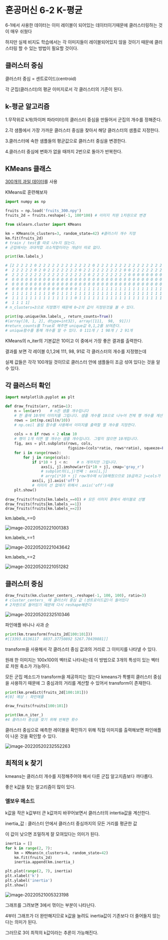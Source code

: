 # 혼공머신 6-2 K-평균

6-1에서 사용한 데이터는 이미 레이블이 되어있는 데이터이기때문에 클러스터링하는 것이 매우 쉬웠다

하지만 실제 비지도 학습에서는 각 이미지들이 레이블되어있지 않을 것이기 때문에 클러스터링 할 수 있는 방법이 필요할 것이다.



## 클러스터 중심

클러스터 중심 = 센트로이드(centroid)

각 군집(클러스터)의 평균 이미지로서 각 클러스터의 기준이 된다.



## k-평균 알고리즘

1.무작위로 k개(하이퍼 파라미터)의 클러스터 중심을 만들어서 군집의 개수를 정해준다.

2.각 샘플에서 가장 가까운 클러스터 중심을 찾아서 해당 클러스터의 샘플로 지정한다.

3.클러스터에 속한 샘플들의 평균값으로 클러스터 중심을 변경한다.

4.클러스터 중심에 변화가 없을 때까지 2번으로 돌아가 반복한다.



## KMeans 클래스

[300개의 과일 데이터](https://bit.ly/fruits_300_data)를 사용



KMeans로 훈련해보자

```python
import numpy as np

fruits = np.load('fruits_300.npy')
fruits_2d = fruits.reshape(-1, 100*100) # 이미지 차원 1차원으로 변경

from sklearn.cluster import KMeans

km = KMeans(n_clusters=3, random_state=42) #클러스터 개수 지정
km.fit(fruits_2d)
# train / test를 따로 나누지 않는다.
# 군집에서는 과대적합 괴소적합이라는 개념이 따로 없다.

print(km.labels_)

# [2 2 2 2 2 0 2 2 2 2 2 2 2 2 2 2 2 2 0 2 2 2 2 2 2 2 2 2 2 2 2 2 2 2 2 2 2
#  2 2 2 2 2 0 2 0 2 2 2 2 2 2 2 0 2 2 2 2 2 2 2 2 2 0 0 2 2 2 2 2 2 2 2 0 2
#  2 2 2 2 2 2 2 2 2 2 2 2 2 2 2 2 2 0 2 2 2 2 2 2 2 2 0 0 0 0 0 0 0 0 0 0 0
#  0 0 0 0 0 0 0 0 0 0 0 0 0 0 0 0 0 0 0 0 0 0 0 0 0 0 0 0 0 0 0 0 0 0 0 0 0
#  0 0 0 0 0 0 0 0 0 0 0 0 0 0 0 0 0 0 0 0 0 0 0 0 0 0 0 0 0 0 0 0 0 0 0 0 0
#  0 0 0 0 0 0 0 0 0 0 0 0 0 0 0 1 1 1 1 1 1 1 1 1 1 1 1 1 1 1 1 1 1 1 1 1 1
#  1 1 1 1 1 1 1 1 1 0 1 1 1 1 1 1 1 1 1 1 1 1 1 1 1 1 1 1 1 1 1 1 1 1 1 1 1
#  1 1 1 1 1 1 1 1 1 1 1 1 1 1 0 1 1 1 1 1 1 1 1 1 1 1 1 1 1 1 1 1 1 1 1 1 1
#  1 1 1 1]
# n_clusters=3으로 지정했기 때문에 0~2의 값이 지정된것을 볼 수 있다.

print(np.unique(km.labels_, return_counts=True))
#(array([0, 1, 2], dtype=int32), array([111,  98,  91]))
#return_counts를 True로 해주면 unique값 0,1,2를 보여준다.
# unique함수를 통해 개수를 알 수 있다. 0 111개 / 1 98개 / 2 91개 
```

KMeans의 n_iter의 기본값은 10이고 이 중에서 가장 좋은 결과를 출력한다.

결과를 보면  각 레이블 0,1,2에 111,  98,  91로 각 클러스터의 개수를 지정했는데

실제 값들은 각각 100개일 것이므로 클러스터 안에 샘플들이 조금 섞여 있다는 것을 알 수 있다.



## 각 클러스터 확인

```python
import matplotlib.pyplot as plt

def draw_fruits(arr, ratio=1):
    n = len(arr)    # n은 샘플 개수입니다
    # 한 줄에 10개씩 이미지를 그립니다. 샘플 개수를 10으로 나누어 전체 행 개수를 계산합니다. 
    rows = int(np.ceil(n/10))
    # np.ceil 올림 함수를 사용해서 이미지를 출력할 열 개수를 지정한다.
    
    cols = n if rows < 2 else 10
    # 행이 1개 이면 열 개수는 샘플 개수입니다. 그렇지 않으면 10개입니다.
    fig, axs = plt.subplots(rows, cols, 
                            figsize=(cols*ratio, rows*ratio), squeeze=False)
    for i in range(rows):
        for j in range(cols):
            if i*10 + j < n:    # n 개까지만 그립니다.
                axs[i, j].imshow(arr[i*10 + j], cmap='gray_r')
                # subplot의(i,j)번째 : axs[i,j]
                # arrp[i*10 + j] row개수에 n/10해줬으므로 10곱하고 j=cols가 1씩 증가하므로 전부 출력
            axs[i, j].axis('off')
            # 이미지 선 없애기 위해서 .axis('off')사용
    plt.show()
    
draw_fruits(fruits[km.labels_==0]) # 모든 이미지 중에서 레이블로 선별
draw_fruits(fruits[km.labels_==1])
draw_fruits(fruits[km.labels_==2])
```



km.labels_==0



![image-20220520221001383](../../images/2022-05-20-K_평균(혼공머신6-2)/image-20220520221001383.png)



km.labels_==1



![image-20220520221043642](../../images/2022-05-20-K_평균(혼공머신6-2)/image-20220520221043642.png)



km.labels_==2



![image-20220520221051282](../../images/2022-05-20-K_평균(혼공머신6-2)/image-20220520221051282.png)

## 클러스터 중심

```python
draw_fruits(km.cluster_centers_.reshape(-1, 100, 100), ratio=3)
# cluster_centers_ 에 클러스터 중심 값 (센트로이드값)이 들어있다
# 2차원으로 들어있기 때문에 다시 reshape해준다
```



![image-20220520232510346](../../images/2022-05-20-K_평균(혼공머신6-2)/image-20220520232510346.png)

파인애플  바나나 사과 순

```python
print(km.transform(fruits_2d[100:101]))
#[[3393.8136117  8837.37750892 5267.70439881]]
```

transform을 사용해서 각 클러스터 중심 값과의 거리로 그 이미지를 나타낼 수 있다.

원래 한 이미지는 100x100의 벡터로 나타내는데 이 방법으로 3개의 특성이 있는 벡터로 차원 축소가 가능하다.

모든 군집 메소드가 transform을 제공하지는 않는다 kmeans가 특별히 클러스터 중심을 사용하기 때문에 그 중심과의 거리를 계산할 수 있어서 transform이 존재한다.



```python
print(km.predict(fruits_2d[100:101]))
#[0] 예상 : 파인애플

draw_fruits(fruits[100:101])

print(km.n_iter_)
#4 클러스터 중심을 찾기 위해 반복한 횟수
```

클러스터 중심으로 예측한 레이블을 확인하기 위해 직접 이미지를 출력해보면 파인애플이 나온 것을 확인할 수 있다.



![image-20220520232552263](../../images/2022-05-20-K_평균(혼공머신6-2)/image-20220520232552263.png)



## 최적의 k 찾기

kmeans는 클러스터 개수를 지정해주어야 해서 다른 군집 알고지즘보다 까다롭다.

좋은 k값을 찾는 알고리즘이 많이 있다.



### 엘보우 메소드

k값을 작은 k값부터 큰 k값까지 바꾸어보면서 클러스터의 intertia값을 계산한다.

inertia_값 :  클러스터 안에서 클러스터 중심까지의 모든 거리를 평균한 값

이 값이 낮으면 조밀하게 잘 모여있다는 의미가 된다.



```python
inertia = []
for k in range(2, 7):
    km = KMeans(n_clusters=k, random_state=42)
    km.fit(fruits_2d)
    inertia.append(km.inertia_)

plt.plot(range(2, 7), inertia)
plt.xlabel('k')
plt.ylabel('inertia')
plt.show()
```



![image-20220521005323198](../../images/2022-05-20-K_평균(혼공머신6-2)/image-20220521005323198.png)

그래프를 그려보면 3에서 꺾이는 부분이 나타난다.

4부터 그래프가 더 완만해지므로 k값을 늘려도 inertia값이 기존보다 더 줄어들지 않는다는 의미가 된다.

그러므로 3이 최적의 k값이라는 추론이 가능해진다.